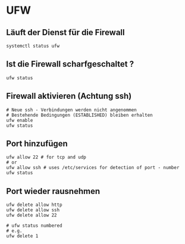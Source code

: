# UFW 

## Läuft der Dienst für die Firewall 

```
systemctl status ufw 
```

## Ist die Firewall scharfgeschaltet ? 

```
ufw status
```

## Firewall aktivieren (Achtung ssh) 

```
# Neue ssh - Verbindungen werden nicht angenommen 
# Bestehende Bedingungen (ESTABLISHED) bleiben erhalten 
ufw enable 
ufw status 
```

## Port hinzufügen 

```
ufw allow 22 # for tcp and udp
# or 
ufw allow ssh # uses /etc/services for detection of port - number
ufw status 
```

## Port wieder rausnehmen 

```
ufw delete allow http
ufw delete allow ssh
ufw delete allow 22 

# ufw status numbered 
# e.g. 
ufw delete 1 
```
